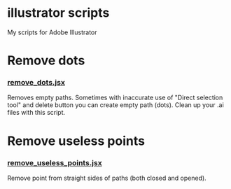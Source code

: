 # illustrator scripts
My scripts for Adobe Illustrator
# Remove dots
### [remove_dots.jsx](https://github.com/colorage/illustrator_scripts/blob/master/remove_dots.jsx)
Removes empty paths.
Sometimes with inaccurate use of "Direct selection tool" and delete button you can create empty path (dots). Clean up your .ai files with this script. 
# Remove useless points
### [remove_useless_points.jsx](https://github.com/colorage/illustrator_scripts/blob/master/remove_useless_points.jsx)
Remove point from straight sides of paths (both closed and opened).

